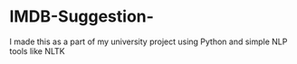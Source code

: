 # IMDB-Suggestion-
I made this as a part of my university project using Python and simple NLP tools like NLTK 
